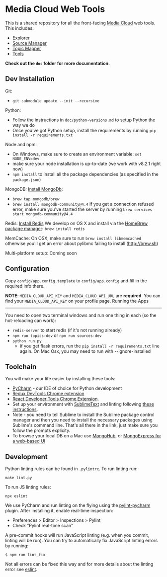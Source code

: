 Media Cloud Web Tools
=====================

This is a shared repository for all the front-facing [Media Cloud](https://mediacloud.org) web tools.
This includes:
 * [Explorer](https://explorer.mediacloud.org)
 * [Source Manager](https://sources.mediacloud.org)
 * [Topic Mapper](https://topics.mediacloud.org)
 * [Tools](https://tools.mediacloud.org)

**Check out the `doc` folder for more documentation.**

Dev Installation
----------------

Git:
 * `git submodule update --init --recursive`

Python:
 * Follow the instructions in `doc/python-versions.md` to setup Python the way we do
 * Once you've got Python setup, install the requirements by running `pip install -r requirements.txt`

Node and npm:
 * On Windows, make sure to create an environment variable: `set NODE_ENV=dev`
 * make sure your node installation is up-to-date (we work with v8.2.1 right now)
 * `npm install` to install all the package dependencies (as specified in the `package.json`)

MongoDB:
[Install MongoDb](https://docs.mongodb.com/manual/administration/install-community/):
* `brew tap mongodb/brew`
* `brew install mongodb-community@4.4`
If you get a connection refused error, make sure you've started the server by running `brew services start mongodb-community@4.4`

Redis:
[Install Redis](http://redis.io/)  We develop on OS X and install via the [HomeBrew package manager](http://brew.sh): `brew install redis`

MemCache:
On OSX, make sure to run `brew install libmemcached` otherwise you'll get an error about pylibmc failing to install (http://brew.sh)

Multi-platform setup:
Coming soon

Configuration
-------------

Copy `config/app.config.template` to `config/app.config` and fill in the required info there.

**NOTE**: `MEDIA_CLOUD_API_KEY` and `MEDIA_CLOUD_API_URL` are **required**. You can find your `MEDIA_CLOUD_API_KEY` on your profile page.
Running the Apps

----------------

You need to open two terminal windows and run one thing in each (so the hot-reloading can work):
 * `redis-server` to start redis (if it's not running already)
 * `npm run topics-dev` or `npm run sources-dev`
 * `python run.py`
    - if you get flask errors, run the `pip install -r requirements.txt` line again. On Mac Osx, you may need to run with --ignore-installed

Toolchain
---------

You will make your life easier by installing these tools:
 * [PyCharm](https://www.jetbrains.com/pycharm/) - our IDE of choice for Python development
 * [Redux DevTools Chrome extension](https://chrome.google.com/webstore/detail/redux-devtools/lmhkpmbekcpmknklioeibfkpmmfibljd)
 * [React Developer Tools Chrome Extension](https://chrome.google.com/webstore/detail/react-developer-tools/fmkadmapgofadopljbjfkapdkoienihi).
 * Set up your environment with [SublimeText](https://www.sublimetext.com) and linting following [these instructions](https://medium.com/planet-arkency/catch-mistakes-before-you-run-you-javascript-code-6e524c36f0c8#.1mela5864).
 * Note - you need to tell Sublime to install the Sublime package control manager and then you need to install the necessary packages using Sublime's command line. That's all there in the link, just make sure you follow the prompts explicity.
 * To browse your local DB on a Mac use [MongoHub](https://github.com/bububa/MongoHub-Mac), or [MongoExpress for a web-based UI](https://github.com/mongo-express/mongo-express)

Development
-----------

Python linting rules can be found in `.pylintrc`. To run linting run:

```
make lint.py
```

To run JS linting rules:

```
npx eslint
```

We use PyCharm and run linting on the flying using the
[pylint-pycharm](https://github.com/leinardi/pylint-pycharm) plugin.
After installing it, enable real-time inspection:
* Preferences > Editor > Inspections > Pylint
* Check "Pylint real-time scan"


A pre-commit hooks will run JavaScript linting (e.g. when you commit, linting will be run). You can try to automatically fix JavaScript linting errors by running:

```shell
$ npm run lint_fix
```

Not all errors can be fixed this way and for more details about the linting error see [eslint](https://eslint.org).
